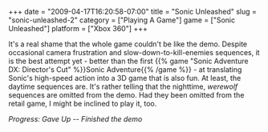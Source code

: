 +++
date = "2009-04-17T16:20:58-07:00"
title = "Sonic Unleashed"
slug = "sonic-unleashed-2"
category = ["Playing A Game"]
game = ["Sonic Unleashed"]
platform = ["Xbox 360"]
+++

It's a real shame that the whole game couldn't be like the demo.  Despite occasional camera frustration and slow-down-to-kill-enemies sequences, it is the best attempt yet - better than the first {{% game "Sonic Adventure DX: Director's Cut" %}}Sonic Adventure{{% /game %}} - at translating Sonic's high-speed action into a 3D game that is also fun.  At least, the daytime sequences are.  It's rather telling that the nighttime, <i>werewolf</i> sequences are omitted from the demo.  Had they been omitted from the retail game, I might be inclined to play it, too.

<i>Progress: Gave Up -- Finished the demo</i>
